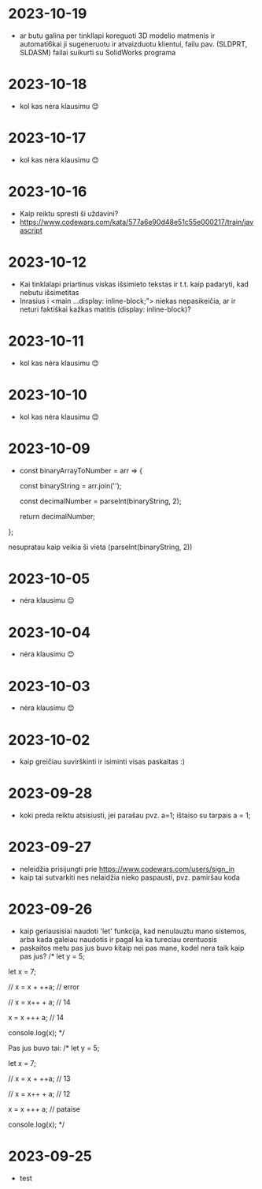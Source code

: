 # 2023-10-19
- ar butu galina per tinkllapi koreguoti 3D modelio matmenis ir automati6kai ji sugeneruotu ir atvaizduotu klientui, failu pav. (SLDPRT, SLDASM) failai suikurti su SolidWorks programa
# 2023-10-18
- kol kas nėra klausimu 😊
# 2023-10-17
- kol kas nėra klausimu 😊
# 2023-10-16
- Kaip reiktu spresti ši uždavini?
- https://www.codewars.com/kata/577a6e90d48e51c55e000217/train/javascript
# 2023-10-12
- Kai tinklalapi priartinus viskas išsimieto tekstas ir t.t. kaip padaryti, kad nebutu išsimetitas
- Inrasius i <main ...display: inline-block;"> niekas nepasikeičia, ar ir neturi faktiškai kažkas matitis (display: inline-block)?
# 2023-10-11
- kol kas nėra klausimu 😊
# 2023-10-10
- kol kas nėra klausimu 😊
# 2023-10-09
- const binaryArrayToNumber = arr => {
  
  const binaryString = arr.join('');
  
  const decimalNumber = parseInt(binaryString, 2);
  
  return decimalNumber;
  
};

nesupratau kaip veikia ši vieta (parseInt(binaryString, 2))

# 2023-10-05
- nėra klausimu 😊
# 2023-10-04
- nėra klausimu 😊
# 2023-10-03
- nėra klausimu 😊
# 2023-10-02
- kaip greičiau suvirškinti ir isiminti visas paskaitas :)

# 2023-09-28
- koki preda reiktu atsisiusti, jei parašau pvz. a=1; ištaiso su tarpais a = 1;
# 2023-09-27
- neleidžia prisijungti prie https://www.codewars.com/users/sign_in
- kaip tai sutvarkiti nes nelaidžia nieko paspausti, pvz. pamiršau koda
# 2023-09-26
- kaip geriausisiai naudoti 'let' funkcija, kad nenulauztu mano sistemos, arba kada galeiau naudotis ir pagal ka ka tureciau orentuosis
- paskaitos metu pas jus buvo kitaip nei pas mane, kodel nera taik kaip pas jus? /* let y = 5;

let x = 7;

// x = x + ++a; // error

// x = x++ + a; // 14

x = x +++ a; // 14

console.log(x); */

Pas jus buvo tai: /* let y = 5;

let x = 7;

// x = x + ++a; // 13

// x = x++ + a; // 12

x = x +++ a; // pataise

console.log(x); */

# 2023-09-25
- test
